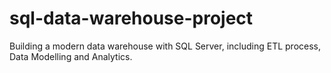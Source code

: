 # sql-data-warehouse-project
Building a modern data warehouse with SQL Server, including ETL process, Data Modelling and Analytics.
